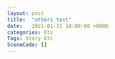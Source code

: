 ```yaml
---
layout: post
title:  "others_test"
date:   2021-01-31 10:00:00 +0000
categories: Etc
Tags: Story Etc
SceneCode: []
---
```

